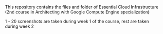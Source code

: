 This repository contains the files and folder of Essential Cloud Infrastructure (2nd course in Architecting with Google Compute Engine specialization)

1 - 20 screenshots are taken during week 1 of the course, rest are taken during week 2

